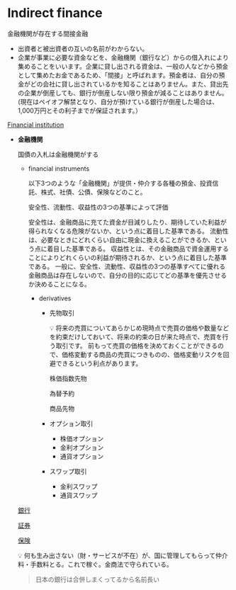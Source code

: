 # Indirect finance

金融機関が存在する間接金融

- 出資者と被出資者の互いの名前がわからない。
- 企業が事業に必要な資金などを、金融機関（銀行など）からの借入れにより集めることをいいます。企業に貸し出される資金は、一般の人などから預金として集めたお金であるため、「間接」と呼ばれます。預金者は、自分の預金がどの会社に貸し出されているかを知ることはありません。また、貸出先の企業が倒産しても、銀行が倒産しない限り預金が減ることはありません。(現在はペイオフ解禁となり、自分が預けている銀行が倒産した場合は、1,000万円とその利子までが保証されます。）

[Financial institution](Indirect%20finance%20832ecbaabcff4db4ba6d9c96a039363f/Financial%20institution%2017a0abea9883414da5bfea9ed630ee7c.md)

- **金融機関**
    
    国債の入札は金融機関がする
    
    - financial instruments
        
        以下3つのような「金融機関」が提供・仲介する各種の預金、投資信託、株式、社債、公債、保険などのこと。
        
        安全性、流動性、収益性の3つの基準によって評価
        
        安全性は、金融商品に充てた資金が目減りしたり、期待していた利益が得られなくなる危険がないか、という点に着目した基準である。
        流動性は、必要なときにどれくらい自由に現金に換えることができるか、という点に着目した基準である。
        収益性とは、その金融商品で資金運用することによりどれくらいの利益が期待されるか、という点に着目した基準である。
        一般に、安全性、流動性、収益性の3つの基準すべてに優れる金融商品は存在しないので、自分の目的に応じてどの基準を優先させるか決めることになる。
        
        - derivatives
            - 先物取引
                
                <aside>
                💡 将来の売買についてあらかじめ現時点で売買の価格や数量などを約束だけしておいて、将来の約束の日が来た時点で、売買を行う取引です。
                前もって売買の価格を決めておくことができるので、価格変動する商品の売買につきものの、価格変動リスクを回避できるという利点があります。
                
                </aside>
                
                株価指数先物
                
                為替予約
                
                商品先物
                
            - オプション取引
                
                
                - 株価オプション
                - 金利オプション
                - 通貨オプション
            - スワップ取引
                - 金利スワップ
                - 通貨スワップ
    
    [銀行](Indirect%20finance%20832ecbaabcff4db4ba6d9c96a039363f/%E9%8A%80%E8%A1%8C%20417e60c2ed144eb084d7b9ce5a30eee8.md)
    
    [証券](Indirect%20finance%20832ecbaabcff4db4ba6d9c96a039363f/%E8%A8%BC%E5%88%B8%20ccd6b45672b848f4a99e54e06ff8ef9b.md)
    
    [保険](Indirect%20finance%20832ecbaabcff4db4ba6d9c96a039363f/%E4%BF%9D%E9%99%BA%20d467a8cb7700454f852f81a6ccc250b2.md)
    
    <aside>
    💡 何も生み出さない（財・サービスが不在）が、国に管理してもらって仲介料・手数料とる。これで稼ぐ。金商法で守られている。
    
    </aside>
    
    > 日本の銀行は合併しまくってるから名前長い
    >